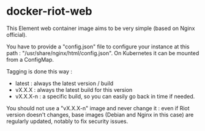 # docker-riot-web
This Element web container image aims to be very simple (based on Nginx official).

You have to provide a "config.json" file to configure your instance at this path : "/usr/share/nginx/html/config.json".
On Kubernetes it can be mounted from a ConfigMap.

Tagging is done this way :
* latest : always the latest version / build
* vX.X.X : always the latest build for this version
* vX.X.X-n : a specific build, so you can easily go back in time if needed.

You should not use a "vX.X.X-n" image and never change it : even if Riot version doesn't changes, base images (Debian and Nginx in this case) are regularly updated, notably to fix security issues.